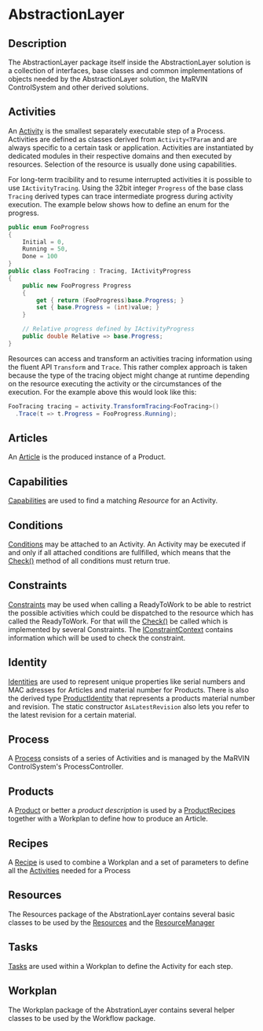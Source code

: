# AbstractionLayer

## Description

The AbstractionLayer package itself inside the AbstractionLayer solution is a collection 
of interfaces, base classes and common implementations of objects needed by the AbstractionLayer solution, 
the MaRVIN ControlSystem and other derived solutions.

## Activities

An [Activity](xref:Marvin.AbstractionLayer.IActivity) is the smallest separately executable step 
of a Process. Activities are defined as classes derived from `Activity<TParam` and are always specific 
to a certain task or application. Activities are instantiated by dedicated modules in their respective
domains and then executed by resources. Selection of the resource is usually done using capabilities.

For long-term tracibility and to resume interrupted activities it is possible to use `IActivityTracing`.
Using the 32bit integer `Progress` of the base class `Tracing` derived types can trace intermediate progress
during activity execution. The example below shows how to define an enum for the progress.

````cs
public enum FooProgress
{
    Initial = 0,
    Running = 50,
    Done = 100
}
public class FooTracing : Tracing, IActivityProgress
{
    public new FooProgress Progress
    {
        get { return (FooProgress)base.Progress; }
        set { base.Progress = (int)value; }
    }

    // Relative progress defined by IActivityProgress
    public double Relative => base.Progress;
}
````

Resources can access and transform an activities tracing information using the fluent API `Transform`
and `Trace`. This rather complex approach is taken because the type of the tracing object might change
at runtime depending on the resource executing the activity or the circumstances of the execution.
For the example above this would look like this:

````cs
FooTracing tracing = activity.TransformTracing<FooTracing>()
  .Trace(t => t.Progress = FooProgress.Running);
````

## Articles

An [Article](xref:Marvin.AbstractionLayer.Article) is the produced instance of a Product.

## Capabilities

[Capabilities](xref:Marvin.AbstractionLayer.ICapabilities) are used to find a matching *Resource* for an Activity.

## Conditions

[Conditions](xref:Marvin.AbstractionLayer.ICondition) may be attached to an Activity. An Activity may be executed if and only if all attached conditions are fullfilled, which means that the
[Check()](xref:Marvin.AbstractionLayer.ICondition) method of all
conditions must return true.

## Constraints

[Constraints](xref:Marvin.AbstractionLayer.IConstraint) may be used when calling a
ReadyToWork to be able to restrict the possible activities which could be dispatched
to the resource which has called the ReadyToWork. For that will the
[Check()](xref:Marvin.AbstractionLayer.IConstraint.Check)
be called which is implemented by several Constraints. The [IConstraintContext](xref:Marvin.AbstractionLayer.IConstraintContext)
contains information which will be used to check the constraint.

## Identity

[Identities](xref:Marvin.AbstractionLayer.Identity.IIdentity) are used to represent unique properties like serial numbers and MAC adresses for Articles and material number for Products. There is also the derived type [ProductIdentity](xref:Marvin.AbstractionLayer.ProductIdentity) that represents a products material number and revision. The static constructor `AsLatestRevision` also lets you refer to the latest revision for a certain material.

## Process

A [Process](xref:Marvin.AbstractionLayer.IProcess) consists of a series of Activities and is managed by the MaRVIN ControlSystem's ProcessController.

## Products

A [Product](xref:Marvin.AbstractionLayer.IProduct) or better a *product description* is used by a [ProductRecipes](xref:Marvin.AbstractionLayer.ProductRecipe) together with a Workplan to define how to produce an Article.

## Recipes

A [Recipe](xref:Marvin.AbstractionLayer.Recipe) is used to combine a Workplan and a set of parameters to define all the [Activities](xref:abstractionlayer-Activities) needed for a Process

## Resources

The Resources package of the AbstrationLayer contains several basic classes to be used by the [Resources](xref:Marvin.Resources.IResource) and the [ResourceManager](xref:Marvin.Resources.IResourceManagement)

## Tasks

[Tasks](xref:Marvin.AbstractionLayer.ITask) are used within a Workplan to define the Activity for each step.

## Workplan

The Workplan package of the AbstrationLayer contains several helper classes to be used by the Workflow package.
